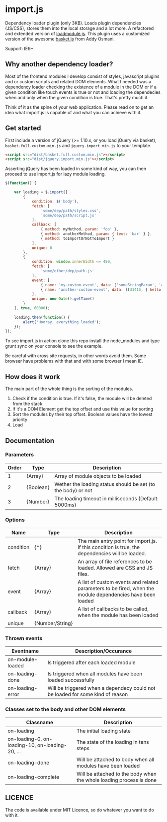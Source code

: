 import.js
=========

Dependency loader plugin (only 3KB). Loads plugin dependencies (JS/CSS), stores them into the local storage and a lot more. A refactored and extended version of [loadmodule.js](https://github.com/Webastronaut/loadmodule). This plugin uses a customized version of the awesome [basket.js](https://github.com/addyosmani/basket.js) from Addy Osmani.

Support: IE9+

## Why another dependency loader?

Most of the frontend modules I develop consist of styles, javascript plugins and or custom scripts and related DOM elements. What I needed was a dependency loader checking the existence of a module in the DOM or if a given condition like touch events is true or not and loading the dependecies when and only when the given condition is true. That's pretty much it.

Think of it as the spine of your web application. Please read on to get an idea what import.js is capable of and what you can achieve with it.

## Get started

First include a version of jQuery (>= 1.10.x, or you load jQuery via basket), ```basket.full.custom.min.js``` and ```jquery.import.min.js``` to your template.

```HTML
<script src="dist/basket.full.custom.min.js"></script>
<script src="dist/jquery.import.min.js"></script>
```

Asserting jQuery has been loaded in some kind of way, you can then proceed to use import.js for lazy module loading.

```JavaScript
$(function() {

	var loading = $.import([
		{
			condition: $('body'),
			fetch: [
				'some/dep/path/styles.css',
				'some/dep/path/script.js'
			],
			callback: [
				{ method: myMethod, param: 'foo' },
				{ method: anotherMethod, param: { text: 'bar' } },
				{ method: toImportOrNotToImport }
			],
			unique: 0
		},
		{
			condition: window.innerWidth <= 480,
			fetch: [
				'some/other/dep/path.js'
			],
			event: [
				{ name: 'my-custom-event', data: ['someStringParam', 'anotherStringParam'] },
				{ name: 'another-custom-event', data: [[31415, { hello: 'world' }]] }
			],
			unique: new Date().getTime()
		}
	], true, 60000);
	
	loading.then(function() {
		alert('Hooray, everything loaded');
	});
});
```

To see import.js in action clone this repo install the node_modules and type grunt sync on your console to see the example.

Be careful with cross site requests, in other words avoid them. Some browser have problems with that and with some browser I mean IE.

## How does it work

The main part of the whole thing is the sorting of the modules. 

1. Check if the condition is true. If it's false, the module will be deleted from the stack
2. If it's a DOM Element get the top offset and use this value for sorting
3. Sort the modules by their top offset. Boolean values have the lowest priority
4. Load

## Documentation

### Parameters

| Order | Type      | Description                                                  |
|-------|-----------|--------------------------------------------------------------|
| 1     | {Array}   | Array of module objects to be loaded                         |
| 2     | {Boolean} | Wether the loading status should be set (to the body) or not |
| 3     | {Number}  | The loading timeout in milliseconds (Default: 5000ms)        |

### Options

| Name      | Type            | Description                                                                                               |
|-----------|-----------------|-----------------------------------------------------------------------------------------------------------|
| condition | {*}             | The main entry point for import.js. If this condition is true, the dependencies will be loaded.           |
| fetch     | {Array}         | An array of file references to be loaded. Allowed are CSS and JS files.                                   |
| event     | {Array}         | A list of custom events and related parameters to be fired, when the module dependencies have been loaded |
| callback  | {Array}         | A list of callbacks to be called, when the module has been loaded                                         |
| unique    | {Number/String} |                                                                                                           |

### Thrown events

| Eventname        | Description/Occurance                                                          |
|------------------|--------------------------------------------------------------------------------|
| on-module-loaded | Is triggered after each loaded module                                          |
| on-loading-done  | Is triggered when all modules have been loaded successfully                    |
| on-loading-error | Will be triggered when a dependecy could not be loaded for some kind of reason |

### Classes set to the body and other DOM elements

| Classname                                       | Description                                                         |
|-------------------------------------------------|---------------------------------------------------------------------|
| on-loading                                      | The initial loading state                                           |
| on-loading-0, on-loading-10, on-loading-20, ... | The state of the loading in tens steps                              |
| on-loading-done                                 | Will be attached to body when all modules have been loaded          |
| on-loading-complete                             | Will be attached to the body when the whole loading process is done |

## LICENCE

The code is available under MIT Licence, so do whatever you want to do with it.

